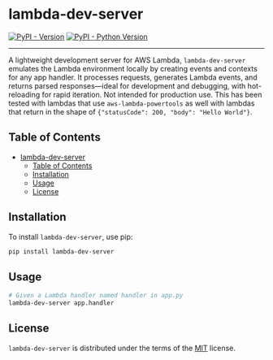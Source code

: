 # lambda-dev-server

[![PyPI - Version](https://img.shields.io/pypi/v/lambda-dev-server.svg)](https://pypi.org/project/lambda-dev-server)
[![PyPI - Python Version](https://img.shields.io/pypi/pyversions/lambda-dev-server.svg)](https://pypi.org/project/lambda-dev-server)

-----

A lightweight development server for AWS Lambda, `lambda-dev-server` emulates the Lambda environment locally by creating events and contexts for any app handler. It processes requests, generates Lambda events, and returns parsed responses—ideal for development and debugging, with hot-reloading for rapid iteration. Not intended for production use. This has been tested with lambdas that use `aws-lambda-powertools` as well with lambdas that return in the shape of `{"statusCode": 200, "body": "Hello World"}`.

## Table of Contents

- [lambda-dev-server](#lambda-dev-server)
  - [Table of Contents](#table-of-contents)
  - [Installation](#installation)
  - [Usage](#usage)
  - [License](#license)

## Installation

To install `lambda-dev-server`, use pip:

```sh
pip install lambda-dev-server
```

## Usage

```bash
# Given a Lambda handler named handler in app.py
lambda-dev-server app.handler
```

## License

`lambda-dev-server` is distributed under the terms of the [MIT](https://spdx.org/licenses/MIT.html) license.
